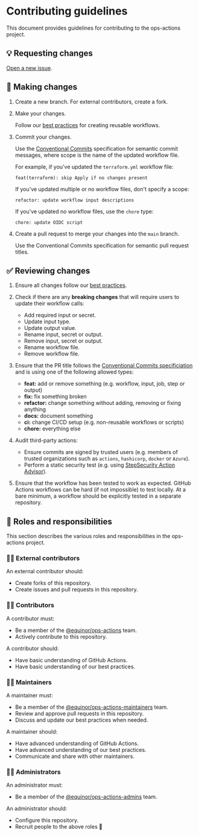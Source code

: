 # Contributing guidelines

This document provides guidelines for contributing to the ops-actions project.

## 💡 Requesting changes

[Open a new issue](https://github.com/equinor/ops-actions/issues/new/choose).

## 📝 Making changes

1. Create a new branch. For external contributors, create a fork.

1. Make your changes.

   Follow our [best practices](./docs/best-practices.md) for creating reusable workflows.

1. Commit your changes.

    Use the [Conventional Commits](https://www.conventionalcommits.org/en/v1.0.0/) specification for semantic commit messages, where scope is the name of the updated workflow file.

    For example, if you've updated the `terraform.yml` workflow file:

    ```plaintext
    feat(terraform): skip Apply if no changes present
    ```

    If you've updated multiple or no workflow files, don't specify a scope:

    ```plaintext
    refactor: update workflow input descriptions
    ```

    If you've updated no workflow files, use the `chore` type:

    ```plaintext
    chore: update OIDC script
    ```

1. Create a pull request to merge your changes into the `main` branch.

    Use the Conventional Commits specification for semantic pull request titles.

## ✅ Reviewing changes

1. Ensure all changes follow our [best practices](./docs/best-practices.md).
1. Check if there are any **breaking changes** that will require users to update their workflow calls:

     - Add required input or secret.
     - Update input type.
     - Update output value.
     - Rename input, secret or output.
     - Remove input, secret or output.
     - Rename workflow file.
     - Remove workflow file.

1. Ensure that the PR title follows the [Conventional Commits specificiation](https://www.conventionalcommits.org/en/v1.0.0/) and is using one of the following allowed types:

      - **feat:** add or remove something (e.g. workflow, input, job, step or output)
      - **fix:** fix something broken
      - **refactor:** change something without adding, removing or fixing anything
      - **docs:** document something
      - **ci:** change CI/CD setup (e.g. non-reusable workflows or scripts)
      - **chore:** everything else

1. Audit third-party actions:

      - Ensure commits are signed by trusted users (e.g. members of trusted organizations such as `actions`, `hashicorp`, `docker` or `Azure`).
      - Perform a static security test (e.g. using [StepSecurity Action Advisor](https://app.stepsecurity.io/action-advisor)).

1. Ensure that the workflow has been tested to work as expected. GitHub Actions workflows can be hard (if not impossible) to test locally. At a bare minimum, a workflow should be explicitly tested in a separate repository.

## 🤝 Roles and responsibilities

This section describes the various roles and responsibilities in the ops-actions project.

### 🦸‍♀️ External contributors

An external contributor should:

- Create forks of this repository.
- Create issues and pull requests in this repository.

### 👨‍🎓 Contributors

A contributor must:

- Be a member of the [@equinor/ops-actions](https://github.com/orgs/equinor/teams/ops-actions) team.
- Actively contribute to this repository.

A contributor should:

- Have basic understanding of GitHub Actions.
- Have basic understanding of our best practices.

### 👷‍♀️ Maintainers

A maintainer must:

- Be a member of the [@equinor/ops-actions-maintainers](https://github.com/orgs/equinor/teams/ops-actions-maintainers) team.
- Review and approve pull requests in this repository.
- Discuss and update our best practices when needed.

A maintainer should:

- Have advanced understanding of GitHub Actions.
- Have advanced understanding of our best practices.
- Communicate and share with other maintainers.

### 👮‍♂️ Administrators

An administrator must:

- Be a member of the [@equinor/ops-actions-admins](https://github.com/orgs/equinor/teams/ops-actions-admins) team.

An administrator should:

- Configure this repository.
- Recruit people to the above roles 🤗
